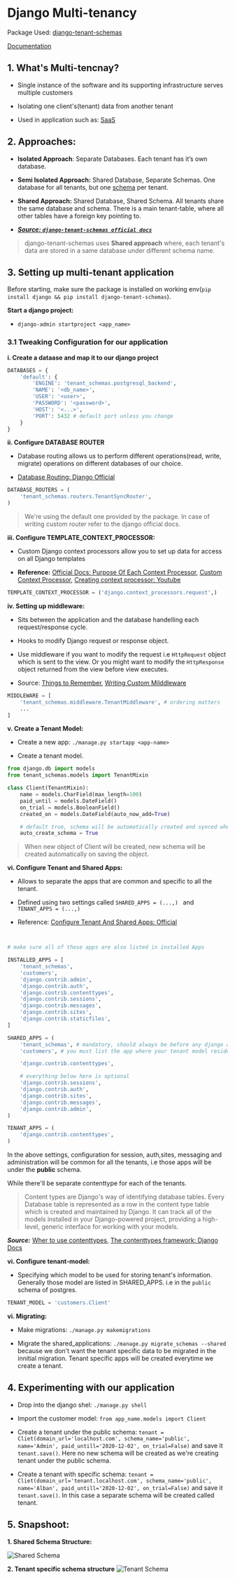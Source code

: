 # Django Multi-tenancy

Package Used: [django-tenant-schemas](https://github.com/bernardopires/django-tenant-schemas)

[Documentation](https://django-tenant-schemas.readthedocs.io/en/latest/index.html)

## 1. What's Multi-tencnay?
- Single instance of the software and its supporting infrastructure serves multiple customers

- Isolating one client's(tenant) data from another tenant

- Used in application such as: [SaaS](https://searchcloudcomputing.techtarget.com/definition/Software-as-a-Service)

## 2. Approaches:

- **Isolated Approach**: Separate Databases. Each tenant has it’s own database.

- **Semi Isolated Approach:** Shared Database, Separate Schemas. One database for all tenants, but one [schema](https://www.postgresqltutorial.com/postgresql-schema/) per tenant.

- **Shared Approach:** Shared Database, Shared Schema. All tenants share the same database and schema. There is a main tenant-table, where all other tables have a foreign key pointing to.

- [***Source: ``django-tenant-schemas official docs``***](https://django-tenant-schemas.readthedocs.io/en/latest/index.html#why-schemas)

> django-tenant-schemas uses **Shared approach** where, each tenant's data are stored in a same database under different schema name.

## 3. Setting up multi-tenant application
Before starting, make sure the package is installed on working env(``pip install django && pip install django-tenant-schemas``).

**Start a django project:** 
- ``django-admin startproject <app_name>``

### 3.1 Tweaking Configuration for our application

**i. Create a dataase and map it to our django project**

```python
DATABASES = {
    'default': {
        'ENGINE': 'tenant_schemas.postgresql_backend',
        'NAME': '<db_name>',
        'USER': '<user>',
        'PASSWORD': '<password>',
        'HOST': '<...>',
        'PORT': 5432 # default port unless you change
    }
}
```

**ii. Configure DATABASE ROUTER**
- Database routing allows us to perform different operations(read, write, migrate) operations on different databases of our choice.

- [Database Routing: Django Official](https://docs.djangoproject.com/en/3.0/topics/db/multi-db/#automatic-database-routing)
```python
DATABASE_ROUTERS = (
    'tenant_schemas.routers.TenantSyncRouter',
)
```
> We're using the default one provided by the package. In case of writing custom router refer to the django official docs.

**iii. Configure TEMPLATE_CONTEXT_PROCESSOR:**
- Custom Django context processors allow you to set up data for access on all Django templates

- **Reference:** [Official Docs: Purpose Of Each Context Processor](https://docs.djangoproject.com/en/3.0/ref/templates/api/#built-in-template-context-processors), [Custom Context Processor](https://www.webforefront.com/django/setupdjangocontextprocessors.html), [Creating context processor: Youtube](https://www.youtube.com/watch?v=QTgkGBjjVYM)

```python
TEMPLATE_CONTEXT_PROCESSOR = ('django.context_processors.request',)
```


**iv. Setting up middleware:**
- Sits between the application and the database handelling each request/response cycle.

- Hooks to modify Django request or response object.

-  Use middleware if you want to modify the request i.e ``HttpRequest`` object which is sent to the view. Or you might want to modify the ``HttpResponse`` object returned from the view before view executes.

- Source: [Things to Remember](https://www.agiliq.com/blog/2015/07/understanding-django-middlewares/#things-to-remember-when-using-middleware), [Writing Custom Milddleware](https://www.agiliq.com/blog/2015/07/understanding-django-middlewares/#things-to-remember-when-using-middleware)

```python
MIDDLEWARE = [
    'tenant_schemas.middleware.TenantMiddleware', # ordering matters
    ...
]
```

**v. Create a Tenant Model:**
- Create a new app: ``./manage.py startapp <app-name>``

- Create a tenant model.

```python
from django.db import models
from tenant_schemas.models import TenantMixin

class Client(TenantMixin):
    name = models.CharField(max_length=100)
    paid_until = models.DateField()
    on_trial = models.BooleanField()
    created_on = models.DateField(auto_now_add=True)

    # default true, schema will be automatically created and synced when it is saved
    auto_create_schema = True
```

> When new object of Client will be created, new schema will be created automatically on saving the object.

**vi. Configure Tenant and Shared Apps:**

- Allows to separate the apps that are common and specific to all the tenant.

- Defined using two settings called ``SHARED_APPS = (...,)
`` and ``TENANT_APPS = (...,)``

- Reference: [Configure Tenant And Shared Apps: Official](https://django-tenant-schemas.readthedocs.io/en/latest/install.html#configure-tenant-and-shared-applications)
```python


# make sure all of those apps are also listed in installed Apps

INSTALLED_APPS = [
    'tenant_schemas',
    'customers',
    'django.contrib.admin',
    'django.contrib.auth',
    'django.contrib.contenttypes',
    'django.contrib.sessions',
    'django.contrib.messages',
    'django.contrib.sites',
    'django.contrib.staticfiles',
]

SHARED_APPS = (
    'tenant_schemas', # mandatory, should always be before any django apps
    'customers', # you must list the app where your tenant model resides in

    'django.contrib.contenttypes',

    # everything below here is optional
    'django.contrib.sessions',
    'django.contrib.auth',
    'django.contrib.sites',
    'django.contrib.messages',
    'django.contrib.admin',
)

TENANT_APPS = (
    'django.contrib.contenttypes',
)
```

In the above settings, configuration for session, auth,sites, messaging and administration will be common for all the tenants, i.e those apps will be under the **public** schema.

While there'll be separate contenttype for each of the tenants. 

> Content types are Django's way of identifying database tables. Every Database table is represented as a row in the content type table which is created and maintained by Django. It can track all of the models installed in your Django-powered project, providing a high-level, generic interface for working with your models.

***Source:***  [Wher to use contenttypes](https://django.cowhite.com/blog/where-should-we-use-content-types-and-generic-relations-in-django/), [The contenttypes framework: Django Docs
](https://docs.djangoproject.com/en/3.0/ref/contrib/contenttypes/#module-django.contrib.contenttypes)

**vi. Configure tenant-model:**
- Specifying which model to be used for storing tenant's information. Generally those model are listed in SHARED_APPS. i.e in the ``public`` schema of postgres.


```python
TENANT_MODEL = 'customers.Client'
```

**vi. Migrating:**
- Make migrations: ``./manage.py makemigrations``

- Migrate the shared_applications: ``./manage.py migrate_schemas --shared`` because we don't want the tenant specific data to be migrated in the innitial migration. Tenant specific apps will be created everytime we create a tenant.

## 4. Experimenting with our application

- Drop into the django shel: ``./manage.py shell``

- Import the customer model: ``from app_name.models import Client``

- Create a tenant under the public schema: ``tenant = Cliet(domain_url='localhost.com', schema_name='public', name='Admin', paid_untill='2020-12-02', on_trial=False)`` and save it ``tenant.save()``. Here no new schema will be created as we're creating tenant under the public schema.

- Create a tenant with specific schema: ``tenant = Cliet(domain_url='tenant.localhost.com', schema_name='public', name='Alban', paid_untill='2020-12-02', on_trial=False)``
and save it ``tenant.save()``. In this case a separate schema will be created called tenant.

## 5. Snapshoot:
**1. Shared Schema Structure:**

![Shared Schema](snap_shoots/shared_schemas(public).png)

**2. Tenant specific schema structure**
![Tenant Schema](snap_shoots/tenant_specific_apps.png)


